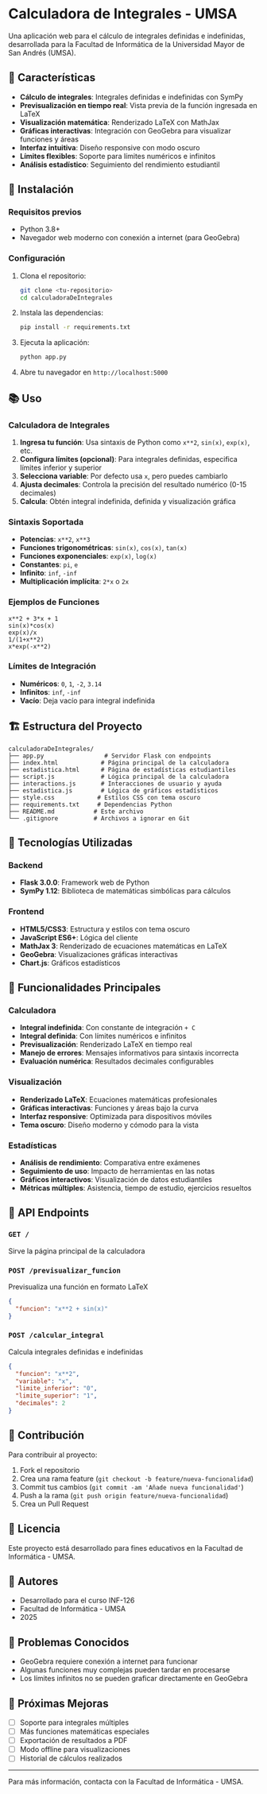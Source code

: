 # Calculadora de Integrales - UMSA

Una aplicación web para el cálculo de integrales definidas e indefinidas, desarrollada para la Facultad de Informática de la Universidad Mayor de San Andrés (UMSA).

## 🔧 Características

- **Cálculo de integrales**: Integrales definidas e indefinidas con SymPy
- **Previsualización en tiempo real**: Vista previa de la función ingresada en LaTeX
- **Visualización matemática**: Renderizado LaTeX con MathJax
- **Gráficas interactivas**: Integración con GeoGebra para visualizar funciones y áreas
- **Interfaz intuitiva**: Diseño responsive con modo oscuro
- **Límites flexibles**: Soporte para límites numéricos e infinitos
- **Análisis estadístico**: Seguimiento del rendimiento estudiantil

## 🚀 Instalación

### Requisitos previos
- Python 3.8+
- Navegador web moderno con conexión a internet (para GeoGebra)

### Configuración
1. Clona el repositorio:
   ```bash
   git clone <tu-repositorio>
   cd calculadoraDeIntegrales
   ```

2. Instala las dependencias:
   ```bash
   pip install -r requirements.txt
   ```

3. Ejecuta la aplicación:
   ```bash
   python app.py
   ```

4. Abre tu navegador en `http://localhost:5000`

## 📚 Uso

### Calculadora de Integrales
1. **Ingresa tu función**: Usa sintaxis de Python como `x**2`, `sin(x)`, `exp(x)`, etc.
2. **Configura límites (opcional)**: Para integrales definidas, especifica límites inferior y superior
3. **Selecciona variable**: Por defecto usa `x`, pero puedes cambiarlo
4. **Ajusta decimales**: Controla la precisión del resultado numérico (0-15 decimales)
5. **Calcula**: Obtén integral indefinida, definida y visualización gráfica

### Sintaxis Soportada
- **Potencias**: `x**2`, `x**3`
- **Funciones trigonométricas**: `sin(x)`, `cos(x)`, `tan(x)`
- **Funciones exponenciales**: `exp(x)`, `log(x)`
- **Constantes**: `pi`, `e`
- **Infinito**: `inf`, `-inf`
- **Multiplicación implícita**: `2*x` o `2x`

### Ejemplos de Funciones
```
x**2 + 3*x + 1
sin(x)*cos(x)
exp(x)/x
1/(1+x**2)
x*exp(-x**2)
```

### Límites de Integración
- **Numéricos**: `0`, `1`, `-2`, `3.14`
- **Infinitos**: `inf`, `-inf`
- **Vacío**: Deja vacío para integral indefinida

## 🏗️ Estructura del Proyecto

```
calculadoraDeIntegrales/
├── app.py                 # Servidor Flask con endpoints
├── index.html            # Página principal de la calculadora
├── estadistica.html      # Página de estadísticas estudiantiles
├── script.js             # Lógica principal de la calculadora
├── interactions.js       # Interacciones de usuario y ayuda
├── estadistica.js        # Lógica de gráficos estadísticos
├── style.css            # Estilos CSS con tema oscuro
├── requirements.txt     # Dependencias Python
├── README.md           # Este archivo
└── .gitignore          # Archivos a ignorar en Git
```

## 🔬 Tecnologías Utilizadas

### Backend
- **Flask 3.0.0**: Framework web de Python
- **SymPy 1.12**: Biblioteca de matemáticas simbólicas para cálculos

### Frontend
- **HTML5/CSS3**: Estructura y estilos con tema oscuro
- **JavaScript ES6+**: Lógica del cliente
- **MathJax 3**: Renderizado de ecuaciones matemáticas en LaTeX
- **GeoGebra**: Visualizaciones gráficas interactivas
- **Chart.js**: Gráficos estadísticos

## 🎯 Funcionalidades Principales

### Calculadora
- **Integral indefinida**: Con constante de integración `+ C`
- **Integral definida**: Con límites numéricos e infinitos
- **Previsualización**: Renderizado LaTeX en tiempo real
- **Manejo de errores**: Mensajes informativos para sintaxis incorrecta
- **Evaluación numérica**: Resultados decimales configurables

### Visualización
- **Renderizado LaTeX**: Ecuaciones matemáticas profesionales
- **Gráficas interactivas**: Funciones y áreas bajo la curva
- **Interfaz responsive**: Optimizada para dispositivos móviles
- **Tema oscuro**: Diseño moderno y cómodo para la vista

### Estadísticas
- **Análisis de rendimiento**: Comparativa entre exámenes
- **Seguimiento de uso**: Impacto de herramientas en las notas
- **Gráficos interactivos**: Visualización de datos estudiantiles
- **Métricas múltiples**: Asistencia, tiempo de estudio, ejercicios resueltos

## 🔧 API Endpoints

### `GET /`
Sirve la página principal de la calculadora

### `POST /previsualizar_funcion`
Previsualiza una función en formato LaTeX
```json
{
  "funcion": "x**2 + sin(x)"
}
```

### `POST /calcular_integral`
Calcula integrales definidas e indefinidas
```json
{
  "funcion": "x**2",
  "variable": "x",
  "limite_inferior": "0",
  "limite_superior": "1",
  "decimales": 2
}
```

## 🤝 Contribución

Para contribuir al proyecto:

1. Fork el repositorio
2. Crea una rama feature (`git checkout -b feature/nueva-funcionalidad`)
3. Commit tus cambios (`git commit -am 'Añade nueva funcionalidad'`)
4. Push a la rama (`git push origin feature/nueva-funcionalidad`)
5. Crea un Pull Request

## 📝 Licencia

Este proyecto está desarrollado para fines educativos en la Facultad de Informática - UMSA.

## 👥 Autores

- Desarrollado para el curso INF-126
- Facultad de Informática - UMSA
- 2025

## 🐛 Problemas Conocidos

- GeoGebra requiere conexión a internet para funcionar
- Algunas funciones muy complejas pueden tardar en procesarse
- Los límites infinitos no se pueden graficar directamente en GeoGebra

## 🔄 Próximas Mejoras

- [ ] Soporte para integrales múltiples
- [ ] Más funciones matemáticas especiales
- [ ] Exportación de resultados a PDF
- [ ] Modo offline para visualizaciones
- [ ] Historial de cálculos realizados

---

Para más información, contacta con la Facultad de Informática - UMSA.
